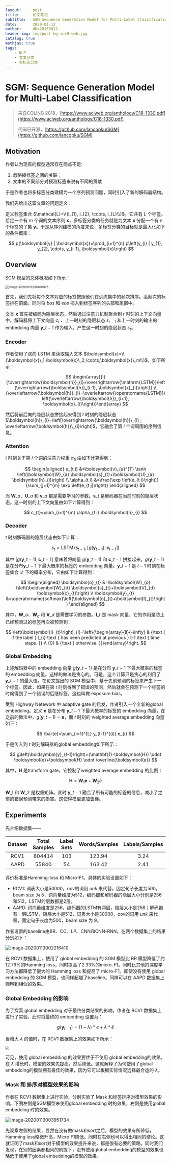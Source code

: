 ```yaml
---
layout:     post
title:      论文笔记
subtitle:   SGM Sequence Generation Model for Multi-Label Classification
date:       2020-01-12
author:     dhx20150812
header-img: img/post-bg-ios9-web.jpg
catalog: true
mathjax: true
tags:
    - NLP
    - 文本分类
    - 多标签分类
---
```



# SGM: Sequence Generation Model for Multi-Label Classification


> 来自COLING 2018，[https://www.aclweb.org/anthology/C18-1330.pdf](https://www.aclweb.org/anthology/C18-1330.pdf)
>
> 代码已开源，[https://github.com/lancopku/SGM](https://github.com/lancopku/SGM)


## Motivation

作者认为现有的模型通常存在两点不足:

1.  忽略掉标签之间的关联；
2.  文本的不同部分对预测标签来说有不同的贡献

于是作者也将多标签分类建模为一个序列预测问题，同时引入了新的解码器结构。

我们先给出这篇文章的问题定义：

定义标签集合 $\mathcal{L}=\\{l_{1}, l_{2}, \cdots, l_{L}\\}$，它共有 $L$ 个标签。给定一个有 $m$ 个词的文本序列 $\boldsymbol{x}$，多标签分类的任务就是为文本 $\boldsymbol{x}$ 分配一个有 $n$ 个标签的子集 $\boldsymbol{y}$。于是从序列建模的角度来说，多标签分类的目标就是最大化如下的条件概率：


$$
p(\boldsymbol{y} | \boldsymbol{x})=\prod_{i=1}^{n} p\left(y_{i} | y_{1}, y_{2}, \cdots, y_{i-1}, \boldsymbol{x}\right)
$$

## Overview

SGM 模型的总体概况如下所示：

<img src="https://note.youdao.com/yws/api/personal/file/WEB70f1c0deebc2e4c2b018f62620441b95?method=download&amp;shareKey=a44df800c2283a6a0983eb3ac804d47a" alt="image-20200112230700925" style="zoom:67%;" />

首先，我们先将每个文本对应的标签按照他们在训练集中的频次排序。高频次的标签排在前面。同时将 $bos$ 和 $eos$ 插入到标签序列的头部和尾部中。

文本 $\boldsymbol{x}$ 首先被编码为隐层状态，然后通过注意力机制聚合到 $t$ 时刻的上下文向量中。解码器将上下文向量 $c_t$ 、上一时刻的隐层状态 $s_{t-1}$ 和上一时刻的输出的 embedding 向量 $\boldsymbol{y}\_{t-1}$ 作为输入，产生这一时刻的隐层状态 $s_t$。

### Encoder

作者使用了双向 LSTM 来读取输入文本 $\boldsymbol{x}=\\{\boldsymbol{x}\_1,\boldsymbol{x}\_2,\cdots,\boldsymbol{x}\_m\\}$，如下所示：

$$
\begin{array}{l}{\overrightarrow{\boldsymbol{h}}_{i}=\overrightarrow{\mathrm{LSTM}}\left(\overrightarrow{\boldsymbol{h}}_{i-1}, \boldsymbol{x}_{i}\right)} \\ {\overleftarrow{\boldsymbol{h}}_{i}=\overleftarrow{\operatorname{LSTM}}\left(\overleftarrow{\boldsymbol{h}}_{i+1}, \boldsymbol{x}_{i}\right)}\end{array}
$$

然后将前后向的隐层状态拼接起来得到 $t$ 时刻的隐层状态 $\boldsymbol{h}\_{i}=\left[\overrightarrow{\boldsymbol{h}}\_{i} ; \overleftarrow{\boldsymbol{h}}\_{i}\right]$，它融合了第 $i$ 个词周围的序列信息。

### Attention

$t$ 时刻关于第 $i$ 个词的注意力权重 $\alpha_{ti}$ 由如下计算得到：

$$
\begin{aligned} e_{t i} &=\boldsymbol{v}_{a}^{T} \tanh \left(\boldsymbol{W}_{a} \boldsymbol{s}_{t}+\boldsymbol{U}_{a} \boldsymbol{h}_{i}\right) \\ \alpha_{t i} &=\frac{\exp \left(e_{t i}\right)}{\sum_{j=1}^{m} \exp \left(e_{t j}\right)} \end{aligned}
$$

而 $\boldsymbol{W}\_{a}$、$\boldsymbol{U}\_{a}$ 和 $\boldsymbol{v}\_{a}$ 都是需要学习的参数。$\boldsymbol{s}\_{t}$ 是解码器在当前时刻的隐层状态。这一时刻的上下文向量由如下计算得到：

$$
c_{t}=\sum_{i=1}^{m} \alpha_{t i} \boldsymbol{h}_{i}
$$

### Decoder

$t$ 时刻解码器的隐层状态由如下计算：

$$
s_{t}=\operatorname{LSTM}\left(s_{t-1},\left[g\left(\boldsymbol{y}_{t-1}\right) ; \boldsymbol{c}_{t-1}\right]\right)
$$

其中 $\left[g\left(\boldsymbol{y}\_{t-1}\right) ; \boldsymbol{c}\_{t-1}\right]$ 意味着将向量 $g\left(\boldsymbol{y}\_{t-1}\right)$ 和 $\boldsymbol{c}\_{t-1}$ 拼接起来。$g\left(\boldsymbol{y}\_{t-1}\right)$ 是在分布$\boldsymbol{y}\_{t-1}$ 下最大概率的标签的 embedding 向量。$\boldsymbol{y}\_{t-1}$ 是 $t-1$ 时刻在标签集合 $\mathcal{L}$ 下的概率分布，它由如下计算得到：

$$
\begin{aligned} \boldsymbol{o}_{t} &=\boldsymbol{W}_{o} f\left(\boldsymbol{W}_{d} \boldsymbol{s}_{t}+\boldsymbol{V}_{d} \boldsymbol{c}_{t}\right) \\ \boldsymbol{y}_{t} &=\operatorname{softmax}\left(\boldsymbol{o}_{t}+\boldsymbol{I}_{t}\right) \end{aligned}
$$

其中，$\boldsymbol{W}\_{o}$、$\boldsymbol{W}_{d}$ 和 $ \boldsymbol{V}\_{d}$ 是需要学习的参数。$\boldsymbol{I}\_{t}$ 是 mask 向量，它的作用是防止已经预测过的标签再次被预测到：

$$
\left(\boldsymbol{I}_{t}\right)_{i}=\left\{\begin{array}{ll}{-\infty} & {\text { if the label } l_{i} \text { has been predicted at previous } t-1 \text { time steps. }} \\ {0} & {\text { otherwise. }}\end{array}\right.
$$

### Global Embedding

上述解码器中的 embedding 向量 $g\left(\boldsymbol{y}\_{t-1}\right)$  是在分布 $\boldsymbol{y}\_{t-1}$ 下最大概率的标签的 embedding 向量。这样的做法是贪心的。可是，这个计算只是贪心的利用了 $\boldsymbol{y}\_{t-1}$ 的最大值。在论文提出的 SGM 模型中，基于先前预测的标签来产生下一个标签。因此，如果在第 $t$ 时刻得到了错误的预测，然后就会在预测下一个标签的时候得到了一个错误的后继标签，这也叫做 exposure bias。

受到 Highway Netework 中 adaptive gate 的启发，作者引入一个全新的global embedding。定义 $\boldsymbol{e}$ 是在分布 $\boldsymbol{y}\_{t-1}$ 下最大概率的标签的 embedding 向量，在之前的做法中，$g\left(\boldsymbol{y}\_{t-1}\right)=\boldsymbol{e}$，而 $t$ 时刻的 weighted average embedding 向量如下：

$$
\bar{e}=\sum_{i=1}^{L} y_{t-1}^{(i)} e_{i}
$$

于是传入到 $t$ 时刻解码器的global embedding如下所示：

$$
g\left(\boldsymbol{y}_{t-1}\right)=(\mathbf{1}-\boldsymbol{H}) \odot \boldsymbol{e}+\boldsymbol{H} \odot \overline{\boldsymbol{e}}
$$

其中，$\boldsymbol{H}$ 是transform gate，它控制了weighted average embedding 的比例：

$$
\boldsymbol{H}=\boldsymbol{W}_{1} \boldsymbol{e}+\boldsymbol{W}_{2} \bar{e}
$$

$\boldsymbol{W}\_{1}$ 和 $\boldsymbol{W}\_{2}$ 是权重矩阵。此时 $\boldsymbol{y}\_{t-1}$ 融合了所有可能的标签的信息，减小了之前的错误预测带来的损害。这使得模型更加鲁棒。

## Experiments

先介绍数据集——

| Dataset | Total Samples | Label Sets | Words/Samples | Labels/Samples |
| :-: | :-: | :-: | :-: | :-: |
| RCV1 | 804414 | 103 |123.94|3.24|
| AAPD | 55840 | 54 |163.42|2.41|

评价标准是Hamming-loss 和 Micro-F1。具体的实验设置如下：

-   RCV1: 词表大小是50000，oov的词用 $unk$ 来代替，固定句子长度为500，beam size 为 5，词向量维度为512，编码器和解码器的隐层大小分别是256和512，LSTM的层数都是2层。
-   AAPD: 词向量维度是256，编码器的LSTM有两层，隐层大小是256；解码器有一层LSTM，隐层大小是512，词表大小是30000，oov的词用 $unk$ 来代替，固定句子长度为500，beam size 为 9。

作者设置的baseline由BR、CC、LP、CNN和CNN-RNN，在两个数据集上的结果分别如下：

![image-20200113002216410](https://note.youdao.com/yws/api/personal/file/WEB99988352bd4995c6a4a97793e9d574cf?method=download&shareKey=43fb7b3b011e336d0ce299931c7c89ff)

在 RCV1 数据集上，使用了 global embedding 的 SGM 模型比 BR 模型降低了约12.79%的Hamming loss，同时提高了2.33%的micro-F1。同时比其他的深度学习方法都降低了很大的 Hamming loss 和提高了 micro-F1。即使没有使用 global embedding 的 SGM 模型，也同样超越了baseline。同样可以在 AAPD 数据集上观察到相似的效果。


### Global Embedding 的影响

为了探索 global embedding 对于最终分类结果的影响，作者在 RCV1 数据集上进行了实验，此时将最终的 embedding 设置为：

$$
g\left(\boldsymbol{y}_{t-1}\right)=(1-\lambda) * e+\lambda * \bar{e}
$$

当增大 $\lambda$ 的值时，在 RCV1 数据集上的效果如下所示：

<img src="https://note.youdao.com/yws/api/personal/file/WEBadee1519c831ef2a576bec9b37c9669c?method=download&shareKey=b3020abe6e53777595e356a772057efd"  style="zoom:67%;" />

可见，使用 global embedding 的效果要优于不使用 global embedding的效果。在 $\lambda$ 增长时，模型的效果先提高，然后降低。这就解释了为何使用了global embedding的模型拥有最佳的效果，因为它可以根据实际情况选择最合适的 $\lambda$。

### Mask 和 排序对模型效果的影响

作者在 RCV1 数据集上进行实验，分别实验了 Mask 和标签排序对模型效果的影响。下图左侧是SGM模型未使用global embedding 时的效果，右侧是使用global embedding 时的效果。

![image-20200113003951734](https://note.youdao.com/yws/api/personal/file/WEBa8d83aef88169486621d77c36e1aca27?method=download&shareKey=c60e8839cf52f2178394eea0e78405ca)

先观察左侧的结果，显然在没有做mask和sort之后，模型的效果有所降低，Hamming loss略微升高，Micro F1降低。同时在右侧也可以得出相同的结论。这就证明了mask和sort对于模型的效果提升来说，都是很有必要的策略。同时我们发现，在别的因素都相同的前提下，没有使用global embedding的模型的效果也略低于使用了global embedding的模型的效果。
